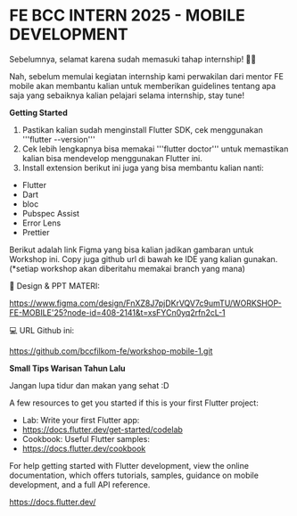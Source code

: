 # FE BCC INTERN 2025 - MOBILE DEVELOPMENT

Sebelumnya, selamat karena sudah memasuki tahap internship! 🎉✨

Nah, sebelum memulai kegiatan internship kami perwakilan dari mentor FE mobile akan membantu kalian untuk memberikan guidelines tentang apa saja yang sebaiknya kalian pelajari selama internship, stay tune!

**Getting Started**

1) Pastikan kalian sudah menginstall Flutter SDK, cek menggunakan '''flutter --version'''
2) Cek lebih lengkapnya bisa memakai '''flutter doctor''' untuk memastikan kalian bisa mendevelop menggunakan Flutter ini.
3) Install extension berikut ini juga yang bisa membantu kalian nanti:
- Flutter
- Dart
- bloc
- Pubspec Assist
- Error Lens
- Prettier


Berikut adalah link Figma yang bisa kalian jadikan gambaran untuk Workshop ini. Copy juga github url di bawah ke IDE yang kalian gunakan.
(*setiap workshop akan diberitahu memakai branch yang mana)

🎨 Design & PPT MATERI:

https://www.figma.com/design/FnXZ8J7pjDKrVQV7c9umTU/WORKSHOP-FE-MOBILE'25?node-id=408-2141&t=xsFYCn0yq2rfn2cL-1

💻 URL Github ini:

https://github.com/bccfilkom-fe/workshop-mobile-1.git


**Small Tips Warisan Tahun Lalu**

Jangan lupa tidur dan makan yang sehat :D

A few resources to get you started if this is your first Flutter project:

- Lab: Write your first Flutter app:
- https://docs.flutter.dev/get-started/codelab
- Cookbook: Useful Flutter samples:
- https://docs.flutter.dev/cookbook
  
For help getting started with Flutter development, view the online documentation, which offers tutorials, samples, guidance on mobile development, and a full API reference.

https://docs.flutter.dev/

